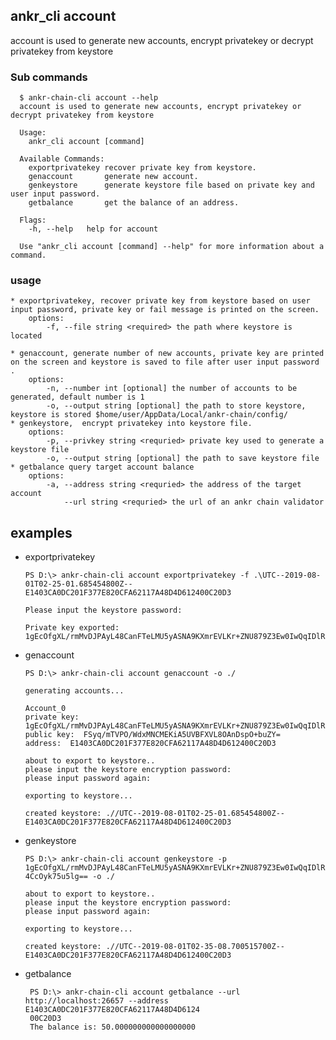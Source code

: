 ## ankr_cli account

account is used to generate new accounts, encrypt privatekey or decrypt privatekey from keystore

### Sub commands

```
  $ ankr-chain-cli account --help
  account is used to generate new accounts, encrypt privatekey or decrypt privatekey from keystore
  
  Usage:
    ankr_cli account [command]
  
  Available Commands:
    exportprivatekey recover private key from keystore.
    genaccount       generate new account.
    genkeystore      generate keystore file based on private key and user input password.
    getbalance       get the balance of an address.
  
  Flags:
    -h, --help   help for account
  
  Use "ankr_cli account [command] --help" for more information about a command.
```

### usage
    * exportprivatekey, recover private key from keystore based on user input password, private key or fail message is printed on the screen.  
        options: 
            -f, --file string <required> the path where keystore is located
            
    * genaccount, generate number of new accounts, private key are printed on the screen and keystore is saved to file after user input password .   
        options:
            -n, --number int [optional] the number of accounts to be generated, default number is 1
            -o, --output string [optional] the path to store keystore, keystore is stored $home/user/AppData/Local/ankr-chain/config/
    * genkeystore,  encrypt privatekey into keystore file.    
        options:
            -p, --privkey string <requried> private key used to generate a keystore file
            -o, --output string [optional] the path to save keystore file
    * getbalance query target account balance    
        options:
            -a, --address string <requried> the address of the target account
                --url string <requried> the url of an ankr chain validator            

## examples  
+ exportprivatekey     
    ``` 
    PS D:\> ankr-chain-cli account exportprivatekey -f .\UTC--2019-08-01T02-25-01.685454800Z--E1403CA0DC201F377E820CFA62117A48D4D612400C20D3
    
    Please input the keystore password:
    
    Private key exported: 1gEcOfgXL/rmMvDJPAyL48CanFTeLMU5yASNA9KXmrEVLKr+ZNU879Z3Ew0IwQqIDlRUEVdUvw4CcOyk75u5lg==
    ```
+ genaccount     
    ```
    PS D:\> ankr-chain-cli account genaccount -o ./
    
    generating accounts...
    
    Account_0
    private key:  1gEcOfgXL/rmMvDJPAyL48CanFTeLMU5yASNA9KXmrEVLKr+ZNU879Z3Ew0IwQqIDlRUEVdUvw4CcOyk75u5lg==
    public key:  FSyq/mTVPO/WdxMNCMEKiA5UVBFXVL8OAnDspO+buZY=
    address:  E1403CA0DC201F377E820CFA62117A48D4D612400C20D3
    
    about to export to keystore..
    please input the keystore encryption password:
    please input password again:
    
    exporting to keystore...
    
    created keystore: .//UTC--2019-08-01T02-25-01.685454800Z--E1403CA0DC201F377E820CFA62117A48D4D612400C20D3
     ```    
+ genkeystore     
    ``` 
    PS D:\> ankr-chain-cli account genkeystore -p 1gEcOfgXL/rmMvDJPAyL48CanFTeLMU5yASNA9KXmrEVLKr+ZNU879Z3Ew0IwQqIDlRUEVdUvw
    4CcOyk75u5lg== -o ./
    
    about to export to keystore..
    please input the keystore encryption password:
    please input password again:
    
    exporting to keystore...
    
    created keystore: .//UTC--2019-08-01T02-35-08.700515700Z--E1403CA0DC201F377E820CFA62117A48D4D612400C20D3
    ```   
+ getbalance    
    ```
     PS D:\> ankr-chain-cli account getbalance --url http://localhost:26657 --address E1403CA0DC201F377E820CFA62117A48D4D6124
     00C20D3
     The balance is: 50.000000000000000000
    ```    
    
